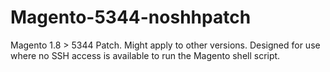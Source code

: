 # Magento-5344-noshhpatch
Magento 1.8 > 5344 Patch. Might apply to other versions. Designed for use where no SSH access is available to run the Magento shell script.
